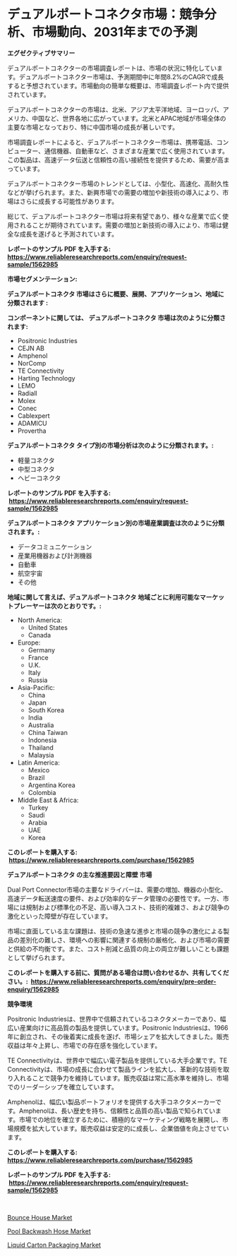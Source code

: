 <p><h1>デュアルポートコネクタ市場：競争分析、市場動向、2031年までの予測</h1></p><p><strong>エグゼクティブサマリー</strong></p>
<p><p>デュアルポートコネクターの市場調査レポートは、市場の状況に特化しています。デュアルポートコネクター市場は、予測期間中に年間8.2%のCAGRで成長すると予想されています。市場動向の簡単な概要は、市場調査レポート内で提供されています。</p><p>デュアルポートコネクターの市場は、北米、アジア太平洋地域、ヨーロッパ、アメリカ、中国など、世界各地に広がっています。北米とAPAC地域が市場全体の主要な市場となっており、特に中国市場の成長が著しいです。</p><p>市場調査レポートによると、デュアルポートコネクター市場は、携帯電話、コンピューター、通信機器、自動車など、さまざまな産業で広く使用されています。この製品は、高速データ伝送と信頼性の高い接続性を提供するため、需要が高まっています。</p><p>デュアルポートコネクター市場のトレンドとしては、小型化、高速化、高耐久性などが挙げられます。また、新興市場での需要の増加や新技術の導入により、市場はさらに成長する可能性があります。</p><p>総じて、デュアルポートコネクター市場は将来有望であり、様々な産業で広く使用されることが期待されています。需要の増加と新技術の導入により、市場は健全な成長を遂げると予測されています。</p></p>
<p><strong>レポートのサンプル PDF を入手する: <a href="https://www.reliableresearchreports.com/enquiry/request-sample/1562985">https://www.reliableresearchreports.com/enquiry/request-sample/1562985</a></strong></p>
<p><strong>市場セグメンテーション:</strong></p>
<p><strong> デュアルポートコネクタ 市場はさらに概要、展開、アプリケーション、地域に分類されます :</strong></p>
<p><strong>コンポーネントに関しては、 デュアルポートコネクタ 市場は次のように分類されます: &nbsp;</strong></p>
<p><ul><li>Positronic Industries</li><li>CEJN AB</li><li>Amphenol</li><li>NorComp</li><li>TE Connectivity</li><li>Harting Technology</li><li>LEMO</li><li>Radiall</li><li>Molex</li><li>Conec</li><li>Cablexpert</li><li>ADAMICU</li><li>Provertha</li></ul></p>
<p><strong> デュアルポートコネクタ タイプ別の市場分析は次のように分類されます。:</strong></p>
<p><ul><li>軽量コネクタ</li><li>中型コネクタ</li><li>ヘビーコネクタ</li></ul></p>
<p><strong>レポートのサンプル PDF を入手する: &nbsp;<a href="https://www.reliableresearchreports.com/enquiry/request-sample/1562985">https://www.reliableresearchreports.com/enquiry/request-sample/1562985</a></strong></p>
<p><strong> デュアルポートコネクタ アプリケーション別の市場産業調査は次のように分類されます。:</strong></p>
<p><ul><li>データコミュニケーション</li><li>産業用機器および計測機器</li><li>自動車</li><li>航空宇宙</li><li>その他</li></ul></p>
<p><strong>地域に関して言えば、デュアルポートコネクタ 地域ごとに利用可能なマーケットプレーヤーは次のとおりです。:</strong></p>
<p><ul>
    <li>
        North America:
        <ul>
            <li>United States</li>
            <li>Canada</li>
        </ul>
    </li>
    <li>
        Europe:
        <ul>
            <li>Germany</li>
            <li>France</li>
            <li>U.K.</li>
            <li>Italy</li>
            <li>Russia</li>
        </ul>
    </li>
    <li>
        Asia-Pacific:
        <ul>
            <li>China</li>
            <li>Japan</li>
            <li>South Korea</li>
            <li>India</li>
            <li>Australia</li>
            <li>China Taiwan</li>
            <li>Indonesia</li>
            <li>Thailand</li>
            <li>Malaysia</li>
        </ul>
    </li>
    <li>
        Latin America:
        <ul>
            <li>Mexico</li>
            <li>Brazil</li>
            <li>Argentina Korea</li>
            <li>Colombia</li>
        </ul>
    </li>
    <li>
        Middle East & Africa:
        <ul>
            <li>Turkey</li>
            <li>Saudi</li>
            <li>Arabia</li>
            <li>UAE</li>
            <li>Korea</li>
        </ul>
    </li>
    </ul></p>
<p><strong>このレポートを購入する: &nbsp;<a href="https://www.reliableresearchreports.com/purchase/1562985">https://www.reliableresearchreports.com/purchase/1562985</a></strong></p>
<p><strong>デュアルポートコネクタ の主な推進要因と障壁 市場</strong></p>
<p><p>Dual Port Connector市場の主要なドライバーは、需要の増加、機器の小型化、高速データ転送速度の要件、および効率的なデータ管理の必要性です。一方、市場には規制および標準化の不足、高い導入コスト、技術的複雑さ、および競争の激化といった障壁が存在しています。</p><p>市場に直面している主な課題は、技術の急速な進歩と市場の競争の激化による製品の差別化の難しさ、環境への影響に関連する規制の厳格化、および市場の需要と供給の不均衡です。また、コスト削減と品質の向上の両立が難しいことも課題として挙げられます。</p></p>
<p><strong>このレポートを購入する前に、質問がある場合は問い合わせるか、共有してください。:&nbsp; <a href="https://www.reliableresearchreports.com/enquiry/pre-order-enquiry/1562985">https://www.reliableresearchreports.com/enquiry/pre-order-enquiry/1562985</a></strong></p>
<p><strong>競争環境</strong></p>
<p><p>Positronic Industriesは、世界中で信頼されているコネクタメーカーであり、幅広い産業向けに高品質の製品を提供しています。Positronic Industriesは、1966年に創立され、その後着実に成長を遂げ、市場シェアを拡大してきました。販売収益は年々上昇し、市場での存在感を強化しています。</p><p>TE Connectivityは、世界中で幅広い電子製品を提供している大手企業です。TE Connectivityは、市場の成長に合わせて製品ラインを拡大し、革新的な技術を取り入れることで競争力を維持しています。販売収益は常に高水準を維持し、市場でのリーダーシップを確立しています。</p><p>Amphenolは、幅広い製品ポートフォリオを提供する大手コネクタメーカーです。Amphenolは、長い歴史を持ち、信頼性と品質の高い製品で知られています。市場での地位を確立するために、積極的なマーケティング戦略を展開し、市場規模を拡大しています。販売収益は安定的に成長し、企業価値を向上させています。</p></p>
<p><strong>このレポートを購入する: &nbsp; <a href="https://www.reliableresearchreports.com/purchase/1562985">https://www.reliableresearchreports.com/purchase/1562985</a></strong></p>
<p><strong>レポートのサンプル PDF を入手する: &nbsp;<a href="https://www.reliableresearchreports.com/enquiry/request-sample/1562985">https://www.reliableresearchreports.com/enquiry/request-sample/1562985</a></strong><strong></strong></p>
<p>&nbsp;</p>
<p><p><a href="https://github.com/yemakinde/Market-Research-Report-List-1/blob/main/bounce-house-market.md">Bounce House Market</a></p><p><a href="https://github.com/Alonsoolds3wq1d81czn8rbol/Market-Research-Report-List-1/blob/main/pool-backwash-hose-market.md">Pool Backwash Hose Market</a></p><p><a href="https://github.com/jsmusil/Market-Research-Report-List-2/blob/main/liquid-carton-packaging-market.md">Liquid Carton Packaging Market</a></p></p>